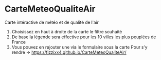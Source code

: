 # CarteMeteoQualiteAir
Carte intéractive de météo et de qualité de l'air
1) Choisissez en haut à droite de la carte le filtre souhaité
2) De base la légende sera effective pour les 10 villes les plus peuplées de France
3) Vous pouvez en rajouter une via le formulaire sous la carte
Pour s'y rendre => https://fizzixx4.github.io/CarteMeteoQualiteAir/

